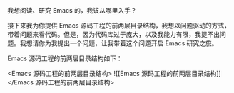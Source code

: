 我想阅读、研究 Emacs 的，我该从哪里入手？

接下来我为你提供 Emacs 源码工程的前两层目录结构，我想以问题驱动的方式，带着问题来看代码。但是，因为代码库过于庞大，以及我能力有限，我提不出问题。我想请你为我提出一个问题，让我带着这个问题开启 Emacs 研究之旅。

Emacs 源码工程的前两层目录结构如下：

<Emacs 源码工程的前两层目录结构>
![[Emacs 源码工程的前两层目录结构]]
</Emacs 源码工程的前两层目录结构>